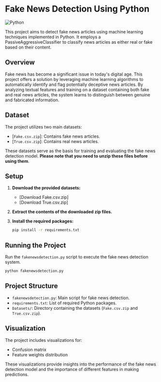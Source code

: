 # Fake News Detection Using Python

![Python](https://img.shields.io/badge/Python-3.8%2B-blue)

This project aims to detect fake news articles using machine learning techniques implemented in Python. It employs a PassiveAggressiveClassifier to classify news articles as either real or fake based on their content.

## Overview

Fake news has become a significant issue in today's digital age. This project offers a solution by leveraging machine learning algorithms to automatically identify and flag potentially deceptive news articles. By analyzing textual features and training on a dataset containing both fake and real news articles, the system learns to distinguish between genuine and fabricated information.

## Dataset

The project utilizes two main datasets:

- [`Fake.csv.zip`]: Contains fake news articles.
- [`True.csv.zip`]: Contains real news articles.

These datasets serve as the basis for training and evaluating the fake news detection model. **Please note that you need to unzip these files before using them**.

## Setup

1. **Download the provided datasets:**

    - [Download Fake.csv.zip]
    - [Download True.csv.zip]

2. **Extract the contents of the downloaded zip files.**

3. **Install the required packages:**

    ```sh
    pip install -r requirements.txt
    ```

## Running the Project

Run the `fakenewsdetection.py` script to execute the fake news detection system.

```sh
python fakenewsdetection.py
```

## Project Structure

- `fakenewsdetection.py`: Main script for fake news detection.
- `requirements.txt`: List of required Python packages.
- `Datasets/`: Directory containing the datasets (`Fake.csv.zip` and `True.csv.zip`).

## Visualization

The project includes visualizations for:

- Confusion matrix
- Feature weights distribution

These visualizations provide insights into the performance of the fake news detection model and the importance of different features in making predictions.


